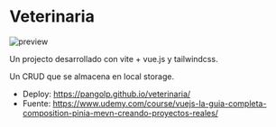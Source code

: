 # Veterinaria

![preview](https://github.com/user-attachments/assets/35661d50-f63d-4df0-89c9-3cc211d9b6fa)

Un projecto desarrollado con vite + vue.js y tailwindcss.

Un CRUD que se almacena en local storage.

- Deploy: https://pangolp.github.io/veterinaria/
- Fuente: https://www.udemy.com/course/vuejs-la-guia-completa-composition-pinia-mevn-creando-proyectos-reales/
